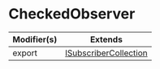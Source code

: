 # CheckedObserver

| Modifier(s)                            | Extends                                    |
|----------------------------------------|--------------------------------------------|
| export | [ISubscriberCollection](https://hamedfathi.gitbook.io/aurelia-2-doc-api/runtime/interface/observation/isubscribercollection) |